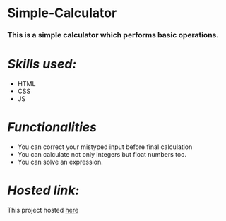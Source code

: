 # Simple-Calculator
### This is a simple calculator which performs basic operations.
# *Skills used:*
* HTML
* CSS
* JS
# *Functionalities*
* You can correct your mistyped input before final calculation
* You can calculate not only integers but float numbers too.
* You can solve an expression.

# *Hosted link:*

This project hosted [here](https://trapq3du-simple-calculator.netlify.app/ "Simple Calculator")
